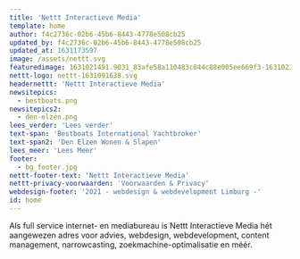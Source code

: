 ```yaml
---
title: 'Nettt Interactieve Media'
template: home
author: f4c2736c-02b6-45b6-8443-4778e508cb25
updated_by: f4c2736c-02b6-45b6-8443-4778e508cb25
updated_at: 1631173597
image: /assets/nettt.svg
featuredimage: 1631021491.9031_83afe58a110483c044c88e005ee669f3-1631023756.jpg
nettt-logo: nettt-1631091638.svg
headernettt: 'Nettt Interactieve Media'
newsitepics:
  - bestboats.png
newsitepics2:
  - den-elzen.png
lees_verder: 'Lees verder'
text-span: 'Bestboats International Yachtbroker'
text-span2: 'Den Elzen Wonen & Slapen'
lees_meer: 'Lees Meer'
footer:
  - bg_footer.jpg
nettt-footer-text: 'Nettt Interactieve Media'
nettt-privacy-voorwaarden: 'Voorwaarden & Privacy'
webdesign-footer: '2021 - webdesign & webdevelopment Limburg -'
id: home
---
```

Als full service internet- en mediabureau is Nettt Interactieve Media hét aangewezen adres voor advies, webdesign, webdevelopment, content management, narrowcasting, zoekmachine-optimalisatie en méér.